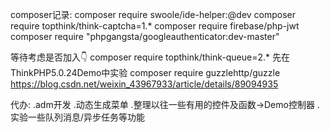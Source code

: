 composer记录:
composer require swoole/ide-helper:@dev
composer require topthink/think-captcha=1.*
composer require firebase/php-jwt
composer require "phpgangsta/googleauthenticator:dev-master"

等待考虑是否加入👇
composer require topthink/think-queue=2.* 
    先在ThinkPHP5.0.24Demo中实验
composer require guzzlehttp/guzzle
    https://blog.csdn.net/weixin_43967933/article/details/89094935

代办:
    .adm开发
    .动态生成菜单
    .整理以往一些有用的控件及函数->Demo控制器
    .实验一些队列消息/异步任务等功能